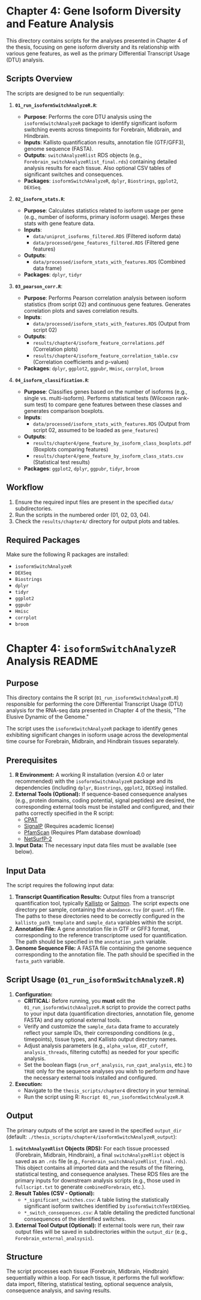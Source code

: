 # Chapter 4: Gene Isoform Diversity and Feature Analysis

This directory contains scripts for the analyses presented in Chapter 4 of the thesis, focusing on gene isoform diversity and its relationship with various gene features, as well as the primary Differential Transcript Usage (DTU) analysis.

## Scripts Overview

The scripts are designed to be run sequentially:

1.  **`01_run_isoformSwitchAnalyzeR.R`**:
    *   **Purpose**: Performs the core DTU analysis using the `isoformSwitchAnalyzeR` package to identify significant isoform switching events across timepoints for Forebrain, Midbrain, and Hindbrain.
    *   **Inputs**: Kallisto quantification results, annotation file (GTF/GFF3), genome sequence (FASTA).
    *   **Outputs**: `switchAnalyzeRlist` RDS objects (e.g., `Forebrain_switchAnalyzeRlist_final.rds`) containing detailed analysis results for each tissue. Also optional CSV tables of significant switches and consequences.
    *   **Packages**: `isoformSwitchAnalyzeR`, `dplyr`, `Biostrings`, `ggplot2`, `DEXSeq`.

2.  **`02_isoform_stats.R`**: 
    *   **Purpose**: Calculates statistics related to isoform usage per gene (e.g., number of isoforms, primary isoform usage). Merges these stats with gene feature data.
    *   **Inputs**: 
        *   `data/uniprot_isoforms_filtered.RDS` (Filtered isoform data)
        *   `data/processed/gene_features_filtered.RDS` (Filtered gene features)
    *   **Outputs**: 
        *   `data/processed/isoform_stats_with_features.RDS` (Combined data frame)
    *   **Packages**: `dplyr`, `tidyr`

3.  **`03_pearson_corr.R`**: 
    *   **Purpose**: Performs Pearson correlation analysis between isoform statistics (from script 02) and continuous gene features. Generates correlation plots and saves correlation results.
    *   **Inputs**: 
        *   `data/processed/isoform_stats_with_features.RDS` (Output from script 02)
    *   **Outputs**:
        *   `results/chapter4/isoform_feature_correlations.pdf` (Correlation plots)
        *   `results/chapter4/isoform_feature_correlation_table.csv` (Correlation coefficients and p-values)
    *   **Packages**: `dplyr`, `ggplot2`, `ggpubr`, `Hmisc`, `corrplot`, `broom` 

4.  **`04_isoform_classification.R`**:
    *   **Purpose**: Classifies genes based on the number of isoforms (e.g., single vs. multi-isoform). Performs statistical tests (Wilcoxon rank-sum test) to compare gene features between these classes and generates comparison boxplots.
    *   **Inputs**:
        *   `data/processed/isoform_stats_with_features.RDS` (Output from script 02, assumed to be loaded as `gene_features`)
    *   **Outputs**:
        *   `results/chapter4/gene_feature_by_isoform_class_boxplots.pdf` (Boxplots comparing features)
        *   `results/chapter4/gene_feature_by_isoform_class_stats.csv` (Statistical test results)
    *   **Packages**: `ggplot2`, `dplyr`, `ggpubr`, `tidyr`, `broom`

## Workflow

1.  Ensure the required input files are present in the specified `data/` subdirectories.
2.  Run the scripts in the numbered order (01, 02, 03, 04).
3.  Check the `results/chapter4/` directory for output plots and tables.

## Required Packages

Make sure the following R packages are installed:
- `isoformSwitchAnalyzeR`
- `DEXSeq`
- `Biostrings`
- `dplyr`
- `tidyr`
- `ggplot2`
- `ggpubr`
- `Hmisc`
- `corrplot`
- `broom` 

# Chapter 4: `isoformSwitchAnalyzeR` Analysis README

## Purpose

This directory contains the R script (`01_run_isoformSwitchAnalyzeR.R`) responsible for performing the core Differential Transcript Usage (DTU) analysis for the RNA-seq data presented in Chapter 4 of the thesis, "The Elusive Dynamic of the Genome."

The script uses the `isoformSwitchAnalyzeR` package to identify genes exhibiting significant changes in isoform usage across the developmental time course for Forebrain, Midbrain, and Hindbrain tissues separately.

## Prerequisites

1.  **R Environment:** A working R installation (version 4.0 or later recommended) with the `isoformSwitchAnalyzeR` package and its dependencies (including `dplyr`, `Biostrings`, `ggplot2`, `DEXSeq`) installed.
2.  **External Tools (Optional):** If sequence-based consequence analyses (e.g., protein domains, coding potential, signal peptides) are desired, the corresponding external tools must be installed and configured, and their paths correctly specified in the R script:
    *   [CPAT](https://cpat.readthedocs.io/en/latest/)
    *   [SignalP](https://services.healthtech.dtu.dk/service.php?SignalP-5.0) (Requires academic license)
    *   [PfamScan](https://www.ebi.ac.uk/Tools/pfa/pfamscan/) (Requires Pfam database download)
    *   [NetSurfP-2](https://services.healthtech.dtu.dk/service.php?NetSurfP-2.0)
3.  **Input Data:** The necessary input data files must be available (see below).

## Input Data

The script requires the following input data:

1.  **Transcript Quantification Results:** Output files from a transcript quantification tool, typically [Kallisto](https://pachterlab.github.io/kallisto/) or [Salmon](https://salmon.readthedocs.io/en/latest/). The script expects one directory per sample, containing the `abundance.tsv` (or `quant.sf`) file. The paths to these directories need to be correctly configured in the `kallisto_path_template` and `sample_data` variables within the script.
2.  **Annotation File:** A gene annotation file in GTF or GFF3 format, corresponding to the reference transcriptome used for quantification. The path should be specified in the `annotation_path` variable.
3.  **Genome Sequence File:** A FASTA file containing the genome sequence corresponding to the annotation file. The path should be specified in the `fasta_path` variable.

## Script Usage (`01_run_isoformSwitchAnalyzeR.R`)

1.  **Configuration:**
    *   **CRITICAL:** Before running, you **must** edit the `01_run_isoformSwitchAnalyzeR.R` script to provide the correct paths to your input data (quantification directories, annotation file, genome FASTA) and any optional external tools.
    *   Verify and customize the `sample_data` data frame to accurately reflect your sample IDs, their corresponding conditions (e.g., timepoints), tissue types, and Kallisto output directory names.
    *   Adjust analysis parameters (e.g., `alpha_value`, `dIF_cutoff`, `analysis_threads`, filtering cutoffs) as needed for your specific analysis.
    *   Set the boolean flags (`run_orf_analysis`, `run_cpat_analysis`, etc.) to `TRUE` only for the sequence analyses you wish to perform *and* have the necessary external tools installed and configured.
2.  **Execution:**
    *   Navigate to the `thesis_scripts/chapter4` directory in your terminal.
    *   Run the script using R: `Rscript 01_run_isoformSwitchAnalyzeR.R`

## Output

The primary outputs of the script are saved in the specified `output_dir` (default: `./thesis_scripts/chapter4/isoformSwitchAnalyzeR_output`):

1.  **`switchAnalyzeRlist` Objects (RDS):** For each tissue processed (Forebrain, Midbrain, Hindbrain), a final `switchAnalyzeRlist` object is saved as an `.rds` file (e.g., `Forebrain_switchAnalyzeRlist_final.rds`). This object contains all imported data and the results of the filtering, statistical testing, and consequence analyses. These RDS files are the primary inputs for downstream analysis scripts (e.g., those used in `fullscript.txt` to generate `combinedForebrain`, etc.).
2.  **Result Tables (CSV - Optional):**
    *   `*_significant_switches.csv`: A table listing the statistically significant isoform switches identified by `isoformSwitchTestDEXSeq`.
    *   `*_switch_consequences.csv`: A table detailing the predicted functional consequences of the identified switches.
3.  **External Tool Output (Optional):** If external tools were run, their raw output files will be saved in subdirectories within the `output_dir` (e.g., `Forebrain_external_analsysis`).

## Structure

The script processes each tissue (Forebrain, Midbrain, Hindbrain) sequentially within a loop. For each tissue, it performs the full workflow: data import, filtering, statistical testing, optional sequence analysis, consequence analysis, and saving results. 